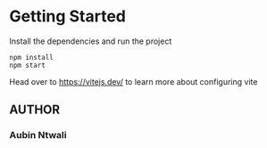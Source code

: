 # Getting Started
Install the dependencies and run the project
```
npm install
npm start
```

Head over to https://vitejs.dev/ to learn more about configuring vite
## AUTHOR
### Aubin Ntwali
